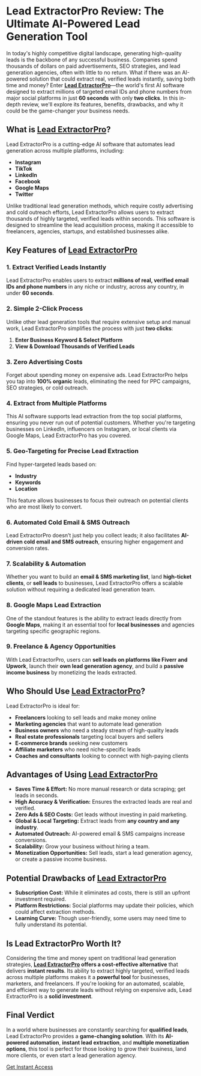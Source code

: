# Lead ExtractorPro Review: The Ultimate AI-Powered Lead Generation Tool

In today's highly competitive digital landscape, generating high-quality leads is the backbone of any successful business. Companies spend thousands of dollars on paid advertisements, SEO strategies, and lead generation agencies, often with little to no return. What if there was an AI-powered solution that could extract real, verified leads instantly, saving both time and money? Enter **[Lead ExtractorPro](https://warriorplus.com/o2/a/tnjbbgq/0)**—the world's first AI software designed to extract millions of targeted email IDs and phone numbers from major social platforms in just **60 seconds** with only **two clicks**. In this in-depth review, we'll explore its features, benefits, drawbacks, and why it could be the game-changer your business needs.

## What is [Lead ExtractorPro](https://warriorplus.com/o2/a/tnjbbgq/0)?

Lead ExtractorPro is a cutting-edge AI software that automates lead generation across multiple platforms, including:

- **Instagram**
- **TikTok**
- **LinkedIn**
- **Facebook**
- **Google Maps**
- **Twitter**

Unlike traditional lead generation methods, which require costly advertising and cold outreach efforts, Lead ExtractorPro allows users to extract thousands of highly targeted, verified leads within seconds. This software is designed to streamline the lead acquisition process, making it accessible to freelancers, agencies, startups, and established businesses alike.

## Key Features of [Lead ExtractorPro](https://warriorplus.com/o2/a/tnjbbgq/0)

### 1. Extract Verified Leads Instantly

Lead ExtractorPro enables users to extract **millions of real, verified email IDs and phone numbers** in any niche or industry, across any country, in under **60 seconds**.

### 2. Simple 2-Click Process

Unlike other lead generation tools that require extensive setup and manual work, Lead ExtractorPro simplifies the process with just **two clicks**:

1. **Enter Business Keyword & Select Platform**
2. **View & Download Thousands of Verified Leads**

### 3. Zero Advertising Costs

Forget about spending money on expensive ads. Lead ExtractorPro helps you tap into **100% organic** leads, eliminating the need for PPC campaigns, SEO strategies, or cold outreach.

### 4. Extract from Multiple Platforms

This AI software supports lead extraction from the top social platforms, ensuring you never run out of potential customers. Whether you're targeting businesses on LinkedIn, influencers on Instagram, or local clients via Google Maps, Lead ExtractorPro has you covered.

### 5. Geo-Targeting for Precise Lead Extraction

Find hyper-targeted leads based on:

- **Industry**
- **Keywords**
- **Location**

This feature allows businesses to focus their outreach on potential clients who are most likely to convert.

### 6. Automated Cold Email & SMS Outreach

Lead ExtractorPro doesn’t just help you collect leads; it also facilitates **AI-driven cold email and SMS outreach**, ensuring higher engagement and conversion rates.

### 7. Scalability & Automation

Whether you want to build an **email & SMS marketing list**, land **high-ticket clients**, or **sell leads** to businesses, Lead ExtractorPro offers a scalable solution without requiring a dedicated lead generation team.

### 8. Google Maps Lead Extraction

One of the standout features is the ability to extract leads directly from **Google Maps**, making it an essential tool for **local businesses** and agencies targeting specific geographic regions.

### 9. Freelance & Agency Opportunities

With Lead ExtractorPro, users can **sell leads on platforms like Fiverr and Upwork**, launch their **own lead generation agency**, and build a **passive income business** by monetizing the leads extracted.

## Who Should Use [Lead ExtractorPro](https://warriorplus.com/o2/a/tnjbbgq/0)?

Lead ExtractorPro is ideal for:

- **Freelancers** looking to sell leads and make money online
- **Marketing agencies** that want to automate lead generation
- **Business owners** who need a steady stream of high-quality leads
- **Real estate professionals** targeting local buyers and sellers
- **E-commerce brands** seeking new customers
- **Affiliate marketers** who need niche-specific leads
- **Coaches and consultants** looking to connect with high-paying clients

## Advantages of Using [Lead ExtractorPro](https://warriorplus.com/o2/a/tnjbbgq/0)

- **Saves Time & Effort:** No more manual research or data scraping; get leads in seconds.
- **High Accuracy & Verification:** Ensures the extracted leads are real and verified.
- **Zero Ads & SEO Costs:** Get leads without investing in paid marketing.
- **Global & Local Targeting:** Extract leads from **any country and any industry**.
- **Automated Outreach:** AI-powered email & SMS campaigns increase conversions.
- **Scalability:** Grow your business without hiring a team.
- **Monetization Opportunities:** Sell leads, start a lead generation agency, or create a passive income business.

## Potential Drawbacks of [Lead ExtractorPro](https://warriorplus.com/o2/a/tnjbbgq/0)

- **Subscription Cost:** While it eliminates ad costs, there is still an upfront investment required.
- **Platform Restrictions:** Social platforms may update their policies, which could affect extraction methods.
- **Learning Curve:** Though user-friendly, some users may need time to fully understand its potential.

## Is Lead ExtractorPro Worth It?

Considering the time and money spent on traditional lead generation strategies, **[Lead ExtractorPro](https://warriorplus.com/o2/a/tnjbbgq/0) offers a cost-effective alternative** that delivers **instant results**. Its ability to extract highly targeted, verified leads across multiple platforms makes it a **powerful tool** for businesses, marketers, and freelancers. If you're looking for an automated, scalable, and efficient way to generate leads without relying on expensive ads, Lead ExtractorPro is a **solid investment**.

## Final Verdict

In a world where businesses are constantly searching for **qualified leads**, Lead ExtractorPro provides a **game-changing solution**. With its **AI-powered automation**, **instant lead extraction**, and **multiple monetization options**, this tool is perfect for those looking to grow their business, land more clients, or even start a lead generation agency.

[Get Instant Access](https://warriorplus.com/o2/a/tnjbbgq/0)


